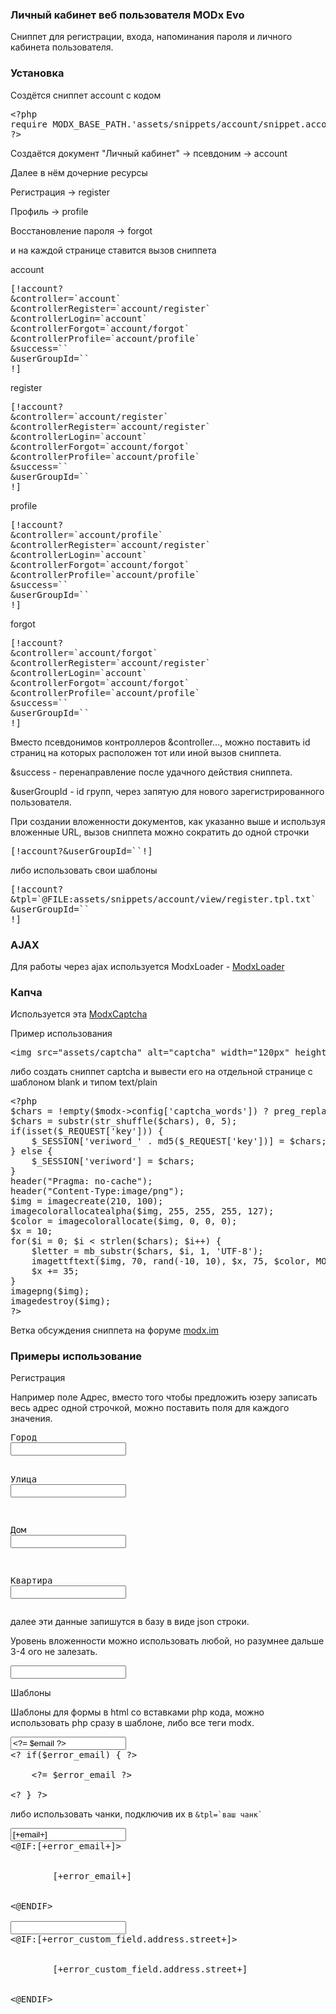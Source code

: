 
<meta http-equiv="Content-Type" content="text/html; charset=utf-8">
<h3>Личный кабинет веб пользователя MODx Evo </h3>
Сниппет для регистрации, входа, напоминания пароля и личного кабинета пользователя.
<h3 class="sub-header">Установка</h3>
<p>Создётся сниппет <span class="text-bold">account</span> с кодом</p>
<pre class="brush: php;">
&lt;?php
require MODX_BASE_PATH.'assets/snippets/account/snippet.account.php';
?>
</pre>
<p>Создаётся документ "Личный кабинет" -&gt; псевдоним -&gt; <span class="text-bold">account</span></p>
<p>Далее в нём дочерние ресурсы</p>
<p>Регистрация -&gt; <span class="text-bold">register</span></p>
<p>Профиль -&gt; <span class="text-bold">profile</span></p>
<p>Восстановление пароля -&gt; <span class="text-bold">forgot</span></p>
<p>и на каждой странице ставится вызов сниппета</p>
<p><span class="text-bold">account</span></p>
<pre class="brush: html">
[!account?
&amp;controller=`account`
&amp;controllerRegister=`account/register`
&amp;controllerLogin=`account`
&amp;controllerForgot=`account/forgot`
&amp;controllerProfile=`account/profile`
&amp;success=``
&amp;userGroupId=``
!]
</pre>
<p><span class="text-bold">register</span></p>
<pre class="brush: html">
[!account?
&amp;controller=`account/register`
&amp;controllerRegister=`account/register`
&amp;controllerLogin=`account`
&amp;controllerForgot=`account/forgot`
&amp;controllerProfile=`account/profile`
&amp;success=``
&amp;userGroupId=``
!]
</pre>
<p><span class="text-bold">profile</span></p>
<pre class="brush: html">
[!account?
&amp;controller=`account/profile`
&amp;controllerRegister=`account/register`
&amp;controllerLogin=`account`
&amp;controllerForgot=`account/forgot`
&amp;controllerProfile=`account/profile`
&amp;success=``
&amp;userGroupId=``
!]
</pre>
<p><span class="text-bold">forgot</span></p>
<pre class="brush: html">
[!account?
&amp;controller=`account/forgot`
&amp;controllerRegister=`account/register`
&amp;controllerLogin=`account`
&amp;controllerForgot=`account/forgot`
&amp;controllerProfile=`account/profile`
&amp;success=``
&amp;userGroupId=``
!]
</pre>
<p>Вместо псевдонимов контроллеров &amp;controller..., можно поставить id страниц на которых расположен тот или иной вызов сниппета.</p>
<p><span class="text-bold">&amp;success</span> - перенаправление после удачного действия сниппета.</p>
<p><span class="text-bold">&amp;userGroupId</span> - id групп, через запятую для нового зарегистрированного пользователя.</p>
<p>При создании вложенности документов, как указанно выше и используя вложенные URL, вызов сниппета можно сократить до одной строчки</p>
<pre class="brush: html">
[!account?&amp;userGroupId=``!]
</pre>
<p>либо использовать свои шаблоны</p>
<pre class="brush: html">
[!account?
&amp;tpl=`@FILE:assets/snippets/account/view/register.tpl.txt`
&amp;userGroupId=``
!]
</pre>

<h3 class="sub-header">AJAX</h3>
<p>Для работы через ajax используется <span class="text-bold">ModxLoader</span> - <a href="https://github.com/64j/ModxLoader" rel="nofollow" target="_blank">ModxLoader</a> </p>

<h3 class="sub-header">Капча</h3>
<p>Используется эта <a href="https://github.com/64j/ModxCaptcha" rel="nofollow" target="_blank">ModxCaptcha</a></p>
<p>Пример использования</p>
<pre class="brush: html;">
&lt;img src="assets/captcha" alt="captcha" width="120px" height="60px"/>
</pre>
<p>либо создать сниппет captcha и вывести его на отдельной странице с шаблоном blank и типом text/plain</p>
<pre class="brush: php;">
&lt;?php
$chars = !empty($modx->config['captcha_words']) ? preg_replace('![^\w\d]*!', '', $modx->config['captcha_words']) : '1234567890';
$chars = substr(str_shuffle($chars), 0, 5);
if(isset($_REQUEST['key'])) {
    $_SESSION['veriword_' . md5($_REQUEST['key'])] = $chars;
} else {
    $_SESSION['veriword'] = $chars;
}
header("Pragma: no-cache");
header("Content-Type:image/png");
$img = imagecreate(210, 100);
imagecolorallocatealpha($img, 255, 255, 255, 127);
$color = imagecolorallocate($img, 0, 0, 0);
$x = 10;
for($i = 0; $i < strlen($chars); $i++) {
    $letter = mb_substr($chars, $i, 1, 'UTF-8');
    imagettftext($img, 70, rand(-10, 10), $x, 75, $color, MODX_MANAGER_PATH . "includes/ttf/ftb_____.ttf", $letter);
    $x += 35;
}
imagepng($img);
imagedestroy($img);
?>
</pre>
<p>Ветка обсуждения сниппета на форуме <a href="http://modx.im/blog/addons/4750.html" rel="nofollow" target="_blank">modx.im</a></p>

<h3 class="sub-header">Примеры использование</h3>
<p><span class="text-bold">Регистрация</span></p>
<p>Например поле Адрес, вместо того чтобы предложить юзеру записать весь адрес одной строчкой, можно поставить поля для каждого значения.</p>
<pre class="brush: html;">
<label>Город</label>
<input type="text" name="custom_field[address][city]" />

<label>Улица</label>
<input type="text" name="custom_field[address][street]" />

<label>Дом</label>
<input type="text" name="custom_field[address][house]" />

<label>Квартира</label>
<input type="text" name="custom_field[address][flat]" />
</pre>
<p>далее эти данные запишутся в базу в виде json строки.</p>
<p>Уровень вложенности можно использовать любой, но разумнее дальше 3-4 ого не залезать.</p>
<pre class="brush: html;">
<input type="text" name="custom_field[1][2][3][4]" />
</pre>
<p><span class="text-bold">Шаблоны</span></p>
<p>Шаблоны для формы в html со вставками php кода, можно использовать php сразу в шаблоне, либо все теги modx.</p>
<pre class="brush: php;">
<input type="text" name="email" value="&lt;?= $email ?>" placeholder="mail@mail.ru">
&lt;? if($error_email) { ?>
<div class="text-danger">
	&lt;?= $error_email ?>
</div>
&lt;? } ?>
</pre>
<p>либо использовать чанки, подключив их в <code>&tpl=`ваш чанк`</code></p>
<pre class="brush: html;">
<input type="text" name="email" value="[+email+]" placeholder="mail@mail.ru">
&lt;@IF:[+error_email+]>
	<div class="text-danger">
		[+error_email+]
	</div>
&lt;@ENDIF>

<input class="form-control" type="text" id="address" name="custom_field[address][street]" value="">
&lt;@IF:[+error_custom_field.address.street+]>
	<div class="text-danger">
		[+error_custom_field.address.street+]
	</div>
&lt;@ENDIF>
</pre>